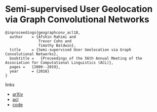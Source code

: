 # Semi-supervised User Geolocation via Graph Convolutional Networks

```
@inproceedings{geographconv_acl18,
  author    = {Afshin Rahimi and
			   Trevor Cohn and
			   Timothy Baldwin},
  title     = {Semi-supervised User Geolocation via Graph Convolutional Networks},
  booktitle = 	{Proceedings of the 56th Annual Meeting of the Association for Computational Linguistics (ACL)},
  pages = 	{2009--2019},
  year      = {2018}
}
```

links
- [arXiv](https://arxiv.org/abs/1804.08049)
- [acl](https://aclanthology.info/papers/P18-1187/p18-1187)
- [code](https://github.com/afshinrahimi/geographconv)
